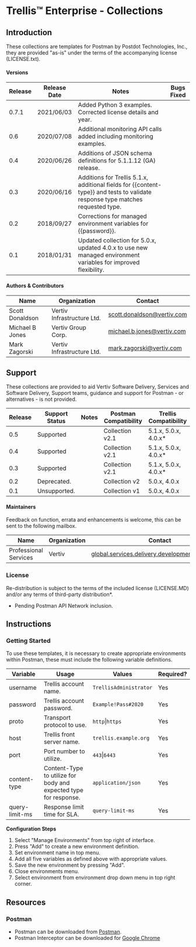 # Trellis™ Enterprise - Collections

## Introduction

These collections are templates for Postman by Postdot Technologies, Inc., they are
provided "as-is" under the terms of the accompanying license (LICENSE.txt).

#### Versions
| Release   | Release Date      | Notes             | Bugs Fixed    |
|-----------|-------------------|-------------------|---------------|
| 0.7.1		| 2021/06/03		| Added Python 3 examples. Corrected license details and year. | |
| 0.6		| 2020/07/08		| Additional monitoring API calls added including monitoring examples. | |
| 0.4		| 2020/06/26		| Additions of JSON schema definitions for 5.1.1.12 (GA) release. | |
| 0.3 		| 2020/06/16		| Additions for Trellis 5.1.x, additional fields for {{content-type}} and tests to validate response type matches requested type.  | |
| 0.2		| 2018/09/27		| Corrections for managed environment variables for {{password}}. | |
| 0.1		| 2018/01/31        | Updated collection for 5.0.x, updated 4.0.x to use new managed environment variables for improved flexibility. | |

#### Authors & Contributors
| Name                 | Organization      | Contact                                                          |
|----------------------|-------------------|------------------------------------------------------------------|
| Scott Donaldson      | Vertiv Infrastructure Ltd.           | scott.donaldson@vertiv.com                |
| Michael B Jones      | Vertiv Group Corp.           | michael.b.jones@vertiv.com                |
| Mark Zagorski      | Vertiv Infrastructure Ltd.           | mark.zagorski@vertiv.com                |

## Support

These collections are provided to aid Vertiv Software Delivery, Services and
Software Delivery, Support teams, guidance and support for Postman - or
alternatives - is not provided.

| Release   | Support Status      | Notes             | Postman Compatibility    | Trellis Compatibility |
|-----------|-------------------|-------------------|---------------|----------------------|
| 0.5 			| Supported | | Collection v2.1 | 5.1.x, 5.0.x, 4.0.x* |
| 0.4 			| Supported | | Collection v2.1 | 5.1.x, 5.0.x, 4.0.x* |
| 0.3 			| Supported | | Collection v2.1 | 5.1.x, 5.0.x, 4.0.x* |
| 0.2				| Deprecated. | | Collection v2 | 5.0.x, 4.0.x |
| 0.1			  | Unsupported. | | Collection v1 | 5.0.x, 4.0.x |

#### Maintainers

Feedback on function, errata and enhancements is welcome, this can be sent to the
following mailbox.

| Name                 | Organization      | Contact                                                          |
|----------------------|-------------------|------------------------------------------------------------------|
| Professional Services     | Vertiv            | global.services.delivery.development@vertiv.com                |

### License

Re-distribution is subject to the terms of the included license (LICENSE.MD) and/or any terms of third-party distribution*.
* Pending Postman API Network inclusion.

## Instructions

### Getting Started

To use these templates, it is necessary to create appropriate environments
within Postman, these must include the following variable definitions.

| Variable | Usage | Values | Required? |
|----------|-------|--------|-----------|
| username | Trellis account name. | `TrellisAdministrator` | Yes |
| password | Trellis account password. | `Example!Pass#2020` | Yes |
|	proto | Transport protocol to use. | `http`\|`https` | Yes |
|	host | Trellis front server name. | `trellis.example.org` | Yes |
|	port | Port number to utilize. | `443`\|`6443` | Yes |
| content-type | Content-Type to utilize for body and expected type for response. | `application/json` | Yes |
| query-limit-ms | Response limit time for SLA. | `query-limit-ms` | Yes |

**Configuration Steps**
1. Select "Manage Environments" from top right of interface.
2. Press "Add" to create a new environment definition.
3. Set environment name in top menu.
4. Add all five variables as defined above with appropriate values.
5. Save the new environment by pressing "Add".
6. Close environments menu.
7. Select environment from environment drop down menu in top right corner.

## Resources

### Postman

* Postman can be downloaded from [Postman](https://www.getpostman.com/apps).
* Postman Interceptor can be downloaded for [Google Chrome](https://chrome.google.com/webstore/detail/postman-interceptor/aicmkgpgakddgnaphhhpliifpcfhicfo/)
